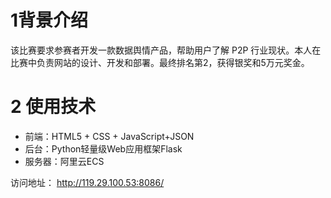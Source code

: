 # 1背景介绍
该比赛要求参赛者开发一款数据舆情产品，帮助用户了解 P2P 行业现状。本人在比赛中负责网站的设计、开发和部署。最终排名第2，获得银奖和5万元奖金。

# 2 使用技术
* 前端：HTML5 + CSS + JavaScript+JSON<br>
* 后台：Python轻量级Web应用框架Flask<br>
* 服务器：阿里云ECS<br>


访问地址： http://119.29.100.53:8086/

